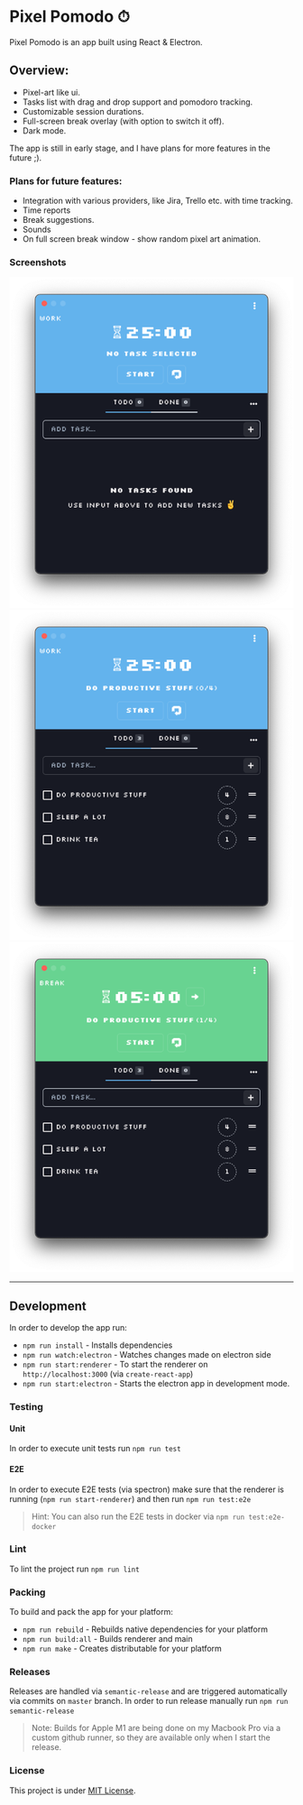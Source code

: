 # Pixel Pomodo ⏱

Pixel Pomodo is an app built using React & Electron.

## Overview:

* Pixel-art like ui.
* Tasks list with drag and drop support and pomodoro tracking.
* Customizable session durations.
* Full-screen break overlay (with option to switch it off).
* Dark mode.

The app is still in early stage, and I have plans for more features in the future ;).

### Plans for future features:

* Integration with various providers, like Jira, Trello etc. with time tracking.
* Time reports
* Break suggestions.
* Sounds
* On full screen break window - show random pixel art animation.

### Screenshots

![](readmeAssets/1.png)
![](readmeAssets/2.png)
![](readmeAssets/3.png)

<hr>

## Development

In order to develop the app run:

* `npm run install` - Installs dependencies
* `npm run watch:electron` - Watches changes made on electron side
* `npm run start:renderer` - To start the renderer on `http://localhost:3000` (via `create-react-app`)
* `npm run start:electron` - Starts the electron app in development mode.

### Testing

#### Unit

In order to execute unit tests run `npm run test`

#### E2E

In order to execute E2E tests (via spectron) make sure that the renderer is running (`npm run start-renderer`) and then run `npm run test:e2e`

> Hint: You can also run the E2E tests in docker via `npm run test:e2e-docker` 


### Lint

To lint the project run `npm run lint`

### Packing

To build and pack the app for your platform:

* `npm run rebuild` - Rebuilds native dependencies for your platform
* `npm run build:all` - Builds renderer and main
* `npm run make` - Creates distributable for your platform

### Releases

Releases are handled via `semantic-release` and are triggered automatically via commits on `master` branch. In order to run release manually run `npm run semantic-release`

> Note: Builds for Apple M1 are being done on my Macbook Pro via a custom github runner, so they are available only when I start the release.

### License

This project is under [MIT License](LICENSE.md).
